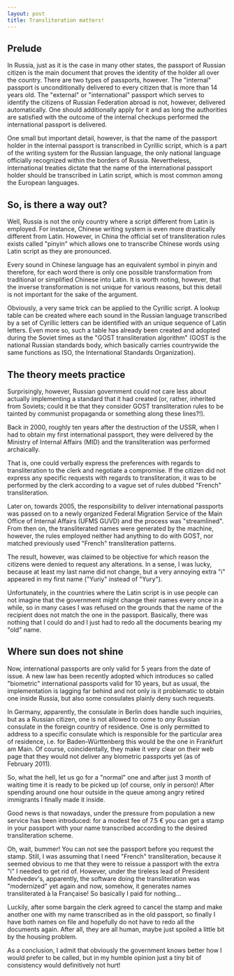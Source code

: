 ```yaml
---
layout: post
title: Transliteration matters!
---
```


Prelude
-------

In Russia, just as it is the case in many other states, the passport of Russian citizen is the main document that proves the identity of the holder all over the country. There are two types of passports, however. The "internal" passport is unconditionally delivered to every citizen that is more than 14 years old. The "external" or "international" passport which serves to identify the citizens of Russian Federation abroad is not, however, delivered automatically. One should additionally apply for it and as long the authorities are satisfied with the outcome of the internal checkups performed the international passport is delivered.

One small but important detail, however, is that the name of the passport holder in the internal passport is transcribed in Cyrillic script, which is a part of the writing system for the Russian language, the only national language officially recognized within the borders of Russia. Nevertheless, international treaties dictate that the name of the international passport holder should be transcribed in Latin script, which is most common among the European languages.

So, is there a way out?
-----------------------

Well, Russia is not the only country where a script different from Latin is employed. For instance, Chinese writing system is even more drastically different from Latin. However, in China the official set of transliteration rules exists called "pinyin" which allows one to transcribe Chinese words using Latin script as they are pronounced.

Every sound in Chinese language has an equivalent symbol in pinyin and therefore, for each word there is only one possible transformation from traditional or simplified Chinese into Latin. It is worth noting, however, that the inverse transformation is not unique for various reasons, but this detail is not important for the sake of the argument.

Obviously, a very same trick can be applied to the Cyrillic script. A lookup table can be created where each sound in the Russian language  transcribed by a set of Cyrillic letters can be identified with an unique sequence of Latin letters. Even more so, such a table has already been created and adopted during the Soviet times as the "GOST transliteration algorithm" (GOST is the national Russian standards body, which basically carries countrywide the same functions as ISO, the International Standards Organization).

The theory meets practice
-------------------------

Surprisingly, however, Russian government could not care less about actually implementing a standard that it had created (or, rather, inherited from Soviets; could it be that they consider GOST transliteration rules to be tainted by communist propaganda or something along these lines?!).

Back in 2000, roughly ten years after the destruction of the USSR, when I had to obtain my first international passport, they were delivered by the Ministry of Internal Affairs (MID) and the transliteration was performed archaically.

That is, one could verbally express the preferences with regards to transliteration to the clerk and negotiate a compromise. If the citizen did not express any specific requests with regards to transliteration, it was to be performed by the clerk according to a vague set of rules dubbed "French" transliteration.

Later on, towards 2005, the responsibility to deliver international passports was passed on to a newly organized Federal Migration Service of the Main Office of Internal Affairs (UFMS GUVD) and the process was "streamlined". From then on, the transliterated names were generated by the machine, however, the rules employed neither had anything to do with GOST, nor matched previously used "French" transliteration patterns.

The result, however, was claimed to be objective for which reason the citizens were denied to request any alterations. In a sense, I was lucky, because at least my last name did not change, but a very annoying extra "i" appeared in my first name ("Yuriy" instead of "Yury").

Unfortunately, in the countries where the Latin script is in use people can not imagine that the government might change their names every once in a while, so in many cases I was refused on the grounds that the name of the recipient does not match the one in the passport. Basically, there was nothing that I could do and I just had to redo all the documents bearing my "old" name.

Where sun does not shine
------------------------

Now, international passports are only valid for 5 years from the date of issue. A new law has been recently adopted which introduces so called "biometric" international passports valid for 10 years, but as usual, the implementation is lagging far behind and not only is it problematic to obtain one inside Russia, but also some consulates plainly deny such requests.

In Germany, apparently, the consulate in Berlin does handle such inquiries, but as a Russian citizen, one is not allowed to come to *any* Russian consulate in the foreign country of residence. One is only permitted to address to a specific consulate which is responsible for the particular area of residence, i.e. for Baden-Württenberg this would be the one in Frankfurt am Main. Of course, coincidentally, they make it very clear on their web page that they would not deliver any biometric passports yet (as of February 2011).

So, what the hell, let us go for a "normal" one and after just 3 month of waiting time it is ready to be picked up (of course, only in person)! After spending around one hour outside in the queue among angry retired immigrants I finally made it inside.

Good news is that nowadays, under the pressure from population a new service has been introduced: for a modest fee of 7.5 € you can get a stamp in your passport with your name transcribed according to the desired transliteration scheme.

Oh, wait, bummer! You can not see the passport before you request the stamp. Still, I was assuming that I need "French" transliteration, because it seemed obvious to me that they were to reissue a passport with the extra "i" I needed to get rid of. However, under the tireless lead of President Medvedev's, apparently, the software doing the transliteration was "modernized" yet again and now, somehow, it generates names transliterated à la Française! So basically I paid for nothing...

Luckily, after some bargain the clerk agreed to cancel the stamp and make another one with my name transcribed as in the old passport, so finally I have both names on file and hopefully do not have to redo all the documents again. After all, they are all human, maybe just spoiled a little bit by the housing problem.

As a conclusion, I admit that obviously the government knows better how I would prefer to be called, but in my humble opinion just a tiny bit of consistency would definitively not hurt!
